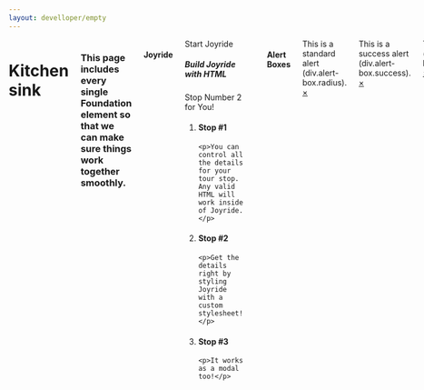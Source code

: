 ```yaml
---
layout: develloper/empty
---
```

<div class="large-12 medium-8 columns">
              <h1 id="kitchen-sink">Kitchen sink</h1>
              <h3 class="subheader">This page includes every single Foundation element so that we can make sure things work together smoothly.</h3>

<h4 id="joyride">Joyride</h4>
<div>
<a class="secondary button" id="start-jr" name="start-jr">Start Joyride</a>

<h5 class="so-awesome" id="numero1">Build Joyride with HTML</h5>

<p class="so-awesome" id="numero2">Stop Number 2 for You!</p><!--stops-->

<ol class="joyride-list" data-joyride="">
  <li data-class="custom so-awesome" data-id="numero1" data-text="Next">
    <h4>Stop #1</h4>

    <p>You can control all the details for your tour stop. Any valid HTML will
    work inside of Joyride.</p>
  </li>

  <li data-button="Next" data-id="numero2">
    <h4>Stop #2</h4>

    <p>Get the details right by styling Joyride with a custom stylesheet!</p>
  </li>

  <li data-button="Next">
    <h4>Stop #3</h4>

    <p>It works as a modal too!</p>
  </li>
</ol>
</div>



<hr>
<h4 id="alert-boxes">Alert Boxes</h4>
<div data-alert="" class="alert-box radius">
  This is a standard alert (div.alert-box.radius).
  <a href="" class="close">×</a>
</div>

<div data-alert="" class="alert-box success">
  This is a success alert (div.alert-box.success).
  <a href="" class="close">×</a>
</div>

<div data-alert="" class="alert-box alert round">
  This is an alert (div.alert-box.alert.round).
  <a href="" class="close">×</a>
</div>

<div data-alert="" class="alert-box secondary">
  This is a secondary alert (div.alert-box.secondary).
  <a href="" class="close">×</a>
</div>


<hr>
<h4 id="block-grid">Block Grid</h4>
<ul class="small-block-grid-2 large-block-grid-4">
  <li><img class="th" src="../assets/img/examples/comet-th.jpg"></li>
  <li><img class="th" src="../assets/img/examples/launch-th.jpg"></li>
  <li><img class="th" src="../assets/img/examples/space-th.jpg"></li>
  <li><img class="th" src="../assets/img/examples/spacewalk-th.jpg"></li>
</ul>

<hr>
<h4 id="breadcrumbs">Breadcrumbs</h4>
<ul class="breadcrumbs">
  <li><a href="#">Home</a></li>
  <li><a href="#">Features</a></li>
  <li class="unavailable"><a href="#">Gene Splicing</a></li>
  <li class="current"><a href="#">Cloning</a></li>
</ul>

<hr>
<h4 id="buttons">Buttons</h4>
<div class="row">
  <div class="small-6 large-6 columns">
    <a href="#" class="tiny button">.tiny.button</a><br>
    <a href="#" class="small button">.small.button</a><br>
    <a href="#" class="button">.button</a><br>
    <a href="#" class="button expand">.expand</a><br>
  </div>
  <div class="small-6 large-6 columns">
    <a href="#" class="tiny button secondary">.tiny.secondary</a><br>
    <a href="#" class="small button success radius">.small.success.radius</a><br>
    <a href="#" class="button alert round disabled">.round.disabled</a><br>

  </div>
</div>

<hr>
<h4 id="button-groups">Button Groups</h4>
<ul class="button-group">
  <li><a href="#" class="small button">Button 1</a></li>
  <li><a href="#" class="small button">Button 2</a></li>
  <li><a href="#" class="small button">Button 3</a></li>
</ul>
<ul class="button-group radius">
  <li><a href="#" class="button secondary">Button 1</a></li>
  <li><a href="#" class="button secondary">Button 2</a></li>
  <li><a href="#" class="button secondary">Button 3</a></li>
  <li><a href="#" class="button secondary">Button 4</a></li>
</ul>
<ul class="button-group round even-3">
  <li><a href="#" class="button alert">Button 1</a></li>
  <li><a href="#" class="button alert">Button 2</a></li>
  <li><a href="#" class="button alert">Button 3</a></li>
</ul>
<ul class="button-group round even-3">
  <li><input type="submit" class="button success" value="Button 1"></li>
  <li><input type="submit" class="button success" value="Button 2"></li>
  <li><input type="submit" class="button success" value="Button 3"></li>
</ul>

<hr>
<h4 id="dropdown-buttons">Dropdown Buttons</h4>
<ul id="drop" class="f-dropdown" data-dropdown-content="">
  <li><a href="#">This is a link</a></li>
  <li><a href="#">This is another</a></li>
  <li><a href="#">Yet another link</a></li>
</ul>

<p><a href="#" data-dropdown="drop" class="tiny button dropdown">Tiny Dropdown Button</a><br>
<a href="#" data-dropdown="drop" class="small secondary radius button dropdown">Small Secondary Radius Dropdown Button</a><br>
<a href="#" data-dropdown="drop" class="button alert round dropdown">Button Alert Round Dropdown Button</a><br>
<a href="#" data-dropdown="drop" class="large success button dropdown">Large Success Dropdown Button</a><br>
<a href="#" data-dropdown="drop" class="large button dropdown expand">Large Expanded Dropdown Button</a></p>
<hr>
<h4 id="split-buttons">Split Buttons</h4>
<p> <a href="#" class="tiny button split">Tiny Split Button <span data-dropdown="drop"></span></a><br>
 <a href="#" class="small secondary radius button split">Small Secondary Radius Split Button <span data-dropdown="drop"></span></a><br>
 <a href="#" class="button alert round split">Round Alert Split Button <span data-dropdown="drop"></span></a><br>
 <a href="#" class="large success button split">Large Success Split Button <span data-dropdown="drop"></span></a></p>
<hr>
<h4 id="switches">Switches</h4>
<div class="small-2 switch tiny">
   <input id="a" name="switch-a" type="radio" checked="">
   <label for="a" onclick="">Off</label>

   <input id="a1" name="switch-a" type="radio">
   <label for="a1" onclick="">On</label>

   <span></span>
 </div>

 <div class="small-3 switch small">
   <input id="b" name="switch-b" type="radio" checked="">
   <label for="b" onclick="">Off</label>

   <input id="b1" name="switch-b" type="radio">
   <label for="b1" onclick="">On</label>

   <span></span>
 </div>

 <div class="small-4 switch radius">
   <input id="c" name="switch-c" type="radio" checked="">
   <label for="c" onclick="">Off</label>

   <input id="c1" name="switch-c" type="radio">
   <label for="c1" onclick="">On</label>

   <span></span>
 </div>

 <div class="small-6 switch large round">
   <input id="d" name="switch-d" type="radio" checked="">
   <label for="d" onclick="">Off</label>

   <input id="d1" name="switch-d" type="radio">
   <label for="d1" onclick="">On</label>

   <span></span>
 </div>


<hr>
<h4 id="clearing">Clearing</h4>
<div>
  <div class="clearing-assembled"><div><a href="#" class="clearing-close">×</a><div class="visible-img" style="display: none"><div class="clearing-touch-label"></div><img src="data:image/gif;base64,R0lGODlhAQABAAD/ACwAAAAAAQABAAACADs%3D" alt=""><p class="clearing-caption"></p><a href="#" class="clearing-main-prev"><span></span></a><a href="#" class="clearing-main-next"><span></span></a></div><img class="clearing-preload-next" style="display: none;" src="data:image/gif;base64,R0lGODlhAQABAAD/ACwAAAAAAQABAAACADs%3D" alt=""><img class="clearing-preload-prev" style="display: none;" src="data:image/gif;base64,R0lGODlhAQABAAD/ACwAAAAAAQABAAACADs%3D" alt=""><div class="carousel"><ul class="clearing-thumbs" data-clearing="">
    <li><a class="th" href="../assets/img/examples/comet.jpg"><img data-caption="Nulla vitae elit libero, a pharetra augue. Cras mattis consectetur purus sit amet fermentum." src="../assets/img/examples/comet-th-sm.jpg"></a></li>

    <li><a class="th" href="../assets/img/examples/earth.jpg"><img src="../assets/img/examples/earth-th-sm.jpg"></a></li>

    <li><a class="th" href="../assets/img/examples/launch.jpg"><img data-caption="Duis mollis, est non commodo luctus, nisi erat porttitor ligula, eget lacinia odio sem nec elit. Cras mattis consectetur purus sit amet fermentum. Fusce dapibus, tellus ac cursus commodo, tortor mauris condimentum nibh, ut fermentum massa justo sit amet risus." src="../assets/img/examples/launch-th-sm.jpg"></a></li>

    <li><a class="th" href="../assets/img/examples/satelite.jpg"><img src="../assets/img/examples/satelite-th-sm.jpg"></a></li>

    <li><a class="th" href="../assets/img/examples/space.jpg"><img data-caption="Integer posuere erat a ante venenatis dapibus posuere velit aliquet." src="../assets/img/examples/space-th-sm.jpg"></a></li>
  </ul></div></div></div>
</div>


<hr>
<h4 id="forms">Forms</h4>
<form>
  <fieldset>
    <legend>Fieldset</legend>

    <div class="row">
      <div class="large-12 columns">
        <label>Input Label</label>
        <input type="text" placeholder="large-12.columns">
      </div>
    </div>

    <div class="row">
      <div class="large-4 columns">
        <label>Input Label</label>
        <input type="text" placeholder="large-4.columns">
      </div>
      <div class="large-4 columns">
        <label>Input Label</label>
        <input type="text" placeholder="large-4.columns">
      </div>
      <div class="large-4 columns">
        <div class="row collapse">
          <label>Input Label</label>
          <div class="small-9 columns">
            <input type="text" placeholder="small-9.columns">
          </div>
          <div class="small-3 columns">
            <span class="postfix">.com</span>
          </div>
        </div>
      </div>
    </div>

    <div class="row">
      <div class="large-12 columns">
        <label>Textarea Label</label>
        <textarea placeholder="small-12.columns"></textarea>
      </div>
    </div>

  </fieldset>
</form>

<hr>
<h4 id="dropdowns">Dropdowns</h4>
<p><a class="button" data-dropdown="tinyDrop" href="#">Link Dropdown »</a>
  <a class="button" data-dropdown="contentDrop" href="#">Content Dropdown »</a>
  <!-- Dropdowns --></p>
  <ul class="f-dropdown" data-dropdown-content="" id="tinyDrop">
    <li><a href="#">This is a link</a></li>

    <li><a href="#">This is another</a></li>

    <li><a href="#">Yet another</a></li>
  </ul>

  <div class="f-dropdown content medium" data-dropdown-content="" id="contentDrop">
    <h4>Title</h4>

    <p>Some text that people will think is awesome! Some text that people will
    think is awesome! Some text that people will think is awesome!</p><img src="../assets/img/examples/launch.jpg">

    <p>Launching a Discovery Mission</p><a class="button" href="#">Button</a>
  </div>


<hr>
<h4 id="flex-video">Flex Video</h4>
<div class="flex-video">
  <iframe width="420" height="315" src="http://www.youtube.com/embed/0_EW8aNgKlA" frameborder="0" allowfullscreen=""></iframe>
</div>

<hr>
<h4 id="inline-lists">Inline Lists</h4>
<ul class="inline-list">
  <li><a href="#">Link 1</a></li>
  <li><a href="#">Link 2</a></li>
  <li><a href="#">Link 3</a></li>
  <li><a href="#">Link 4</a></li>
  <li><a href="#">Link 5</a></li>
</ul>

<hr>
<h4 id="keystroke">Keystroke</h4>
<p>To make something pretty, press and hold <kbd>cmd + alt + shift + w + a + !</kbd></p>
<hr>
<h4 id="labels">Labels</h4>
<p>
  <span class="label">Regular Label</span><br>
  <span class="radius secondary label">Radius Secondary Label</span><br>
  <span class="round alert label">Round Alert Label</span><br>
  <span class="success label">Success Label</span><br>
</p>

<hr>
<h4 id="magellan">Magellan</h4>
<div class="magellan-container" data-magellan-expedition="fixed">
  <dl class="sub-nav">
    <dd data-magellan-arrival="build" class=""><a href="#build">Build with HTML</a></dd>
    <dd data-magellan-arrival="js" class=""><a href="#js">Using Javascript</a></dd>
  </dl>
</div>

<p><a name="build"></a></p>
<p></p><h5 data-magellan-destination="build">Build With Predefined HTML Structure</h5><p></p>
<p>Nullam quis risus eget urna mollis ornare vel eu leo. Donec ullamcorper nulla non metus auctor fringilla. Duis mollis, est non commodo luctus, nisi erat porttitor ligula, eget lacinia odio sem nec elit. Vestibulum id ligula porta felis euismod semper.</p>

<p><a name="js"></a></p>
<p></p><h5 data-magellan-destination="js">Awesome JS Goodness</h5><p></p>
<p>Nullam quis risus eget urna mollis ornare vel eu leo. Donec ullamcorper nulla non metus auctor fringilla. Duis mollis, est non commodo luctus, nisi erat porttitor ligula, eget lacinia odio sem nec elit. Vestibulum id ligula porta felis euismod semper.</p>

<hr>
<h4 id="orbit">Orbit</h4>
<div class="row">
  <div class="large-12 columns">
    <div class="orbit-container"><ul id="featured1" data-orbit="" data-options="timer_speed:5000;" class="orbit-slides-container" style="height: 280px;">
      <li class="" style="z-index: 2; margin-left: 100%;">
        <img src="http://foundation.zurb.com/docs/assets/img/examples/satelite-orbit.jpg">
        <div class="orbit-caption">
          Caption One. Pellentesque habitant morbi tristique senectus et netus et malesuada fames ac turpis egestas.
        </div>
      </li>
      <li class="active" style="z-index: 4; margin-left: 0%;">
        <img src="http://foundation.zurb.com/docs/assets/img/examples/andromeda-orbit.jpg">
        <div class="orbit-caption">
          Caption Two. Pellentesque habitant morbi tristique senectus et netus et malesuada fames ac turpis egestas.
        </div>
      </li>
      <li class="" style="z-index: 2; margin-left: 100%;">
        <img src="http://foundation.zurb.com/docs/assets/img/examples/launch-orbit.jpg">
        <div class="orbit-caption">
          Caption Three. Pellentesque habitant morbi tristique senectus et netus et malesuada fames ac turpis egestas.
        </div>
      </li>
    </ul><a href="#" class="orbit-prev"><span></span></a><a href="#" class="orbit-next"><span></span></a><div class="orbit-timer"><span></span><div class="orbit-progress" style="width: 95.8%; overflow: hidden;"></div></div><div class="orbit-slide-number"><span>2</span> of <span>3</span></div><div class="orbit-bullets-container"><ol class="orbit-bullets"><li data-orbit-slide="0" class=""></li><li data-orbit-slide="1" class="active"></li><li data-orbit-slide="2" class=""></li></ol></div></div>
  </div>
</div>

<hr>
<h4 id="pagination">Pagination</h4>
<ul class="pagination">
  <li class="arrow unavailable"><a href="">«</a></li>
  <li class="current"><a href="">1</a></li>
  <li><a href="">2</a></li>
  <li><a href="">3</a></li>
  <li><a href="">4</a></li>
  <li class="unavailable"><a href="">…</a></li>
  <li><a href="">12</a></li>
  <li><a href="">13</a></li>
  <li class="arrow"><a href="">»</a></li>
</ul>

<hr>
<h4 id="panels">Panels</h4>
<div class="row">
  <div class="large-6 columns">
    <div class="panel">
      <h5>This is a regular panel.</h5>
      <p>It has an easy to override visual style, and is appropriately subdued.</p>
    </div>
  </div>
  <div class="large-6 columns">
    <div class="panel callout radius">
      <h5>This is a radius callout panel.</h5>
      <p>It's a little ostentatious, but useful for important content.</p>
    </div>
  </div>

<p></p></div><p></p>
<h4 id="pricing-tables">Pricing Tables</h4>
<div class="row">
  <div class="large-4 columns">
    <ul class="pricing-table">
      <li class="title">Standard</li>
      <li class="price">$99.99</li>
      <li class="description">An awesome description</li>
      <li class="bullet-item">1 Database</li>
      <li class="bullet-item">5GB Storage</li>
      <li class="bullet-item">20 Users</li>
      <li class="cta-button"><a class="button" href="#">Buy Now</a></li>
    </ul>
  </div>
</div>

<hr>
<h4 id="progress-bars">Progress Bars</h4>
<div class="progress large-6"><span class="meter" style="width: 40%"></span></div>
<div class="radius progress success large-8"><span class="meter" style="width: 80%"></span></div>
<div class="nice round progress alert large-10"><span class="meter" style="width: 30%"></span></div>
<div class="nice secondary progress"><span class="meter" style="width: 50%"></span></div>

<hr>
<h4 id="reveal">Reveal</h4>
<p><a href="#" data-reveal-id="firstModal" class="radius button">Example Modal…</a>
<a href="#" data-reveal-id="videoModal" class="radius button">Example Video Modal…</a></p>
<!-- Reveal Modals begin -->
<div id="firstModal" class="reveal-modal" data-reveal="">
  <h2>This is a modal.</h2>
  <p>Reveal makes these very easy to summon and dismiss. The close button is simply an anchor with a unicode character icon and a class of <code>close-reveal-modal</code>. Clicking anywhere outside the modal will also dismiss it.</p>
  <p>Finally, if your modal summons another Reveal modal, the plugin will handle that for you gracefully.</p>
  <p><a href="#" data-reveal-id="secondModal" class="secondary button">Second Modal…</a></p>
  <a class="close-reveal-modal">×</a>
</div>

<div id="secondModal" class="reveal-modal" data-reveal="">
  <h2>This is a second modal.</h2>
  <p>See? It just slides into place after the first modal. Very handy when you need subsequent dialogs, or when a modal option impacts or requires another decision.</p>
  <a class="close-reveal-modal">×</a>
</div>

<div id="videoModal" class="reveal-modal large" data-reveal="">
  <h2>This modal has video</h2>
  <div class="flex-video">
          <iframe width="420" height="315" src="//www.youtube.com/embed/aiBt44rrslw" frameborder="0" allowfullscreen=""></iframe>
  </div>

  <a class="close-reveal-modal">×</a>
</div>
<!-- Reveal Modals end -->

<hr>
<h4 id="sliders">Sliders</h4>
<div class="range-slider" data-slider="50">
    <span class="range-slider-handle" aria-valuemin="0" aria-valuemax="100" aria-valuenow="50" style="transform: translateX(452px);"></span>
    <span class="range-slider-active-segment" style="width: 50%;"></span>
    <input type="hidden" value="50">
</div>
<div class="range-slider radius" data-slider="50">
    <span class="range-slider-handle" aria-valuemin="0" aria-valuemax="100" aria-valuenow="50" style="transform: translateX(452px);"></span>
    <span class="range-slider-active-segment" style="width: 50%;"></span>
    <input type="hidden" value="50">
</div>
<div class="range-slider round" data-slider="50">
    <span class="range-slider-handle" aria-valuemin="0" aria-valuemax="100" aria-valuenow="50" style="transform: translateX(452px);"></span>
    <span class="range-slider-active-segment" style="width: 50%;"></span>
    <input type="hidden" value="50">
</div>
<div class="range-slider" data-slider="40" data-options="step: 20;">
    <span class="range-slider-handle" aria-valuemin="0" aria-valuemax="100" aria-valuenow="40" style="transform: translateX(361.4px);"></span>
    <span class="range-slider-active-segment" style="width: 40%;"></span>
    <input type="hidden" value="40">
</div>


<hr>
<h4 id="accordion">Accordion</h4>
<ul class="accordion" data-accordion="">
  <li class="accordion-navigation active">
    <a href="#panel1a" aria-expanded="true">Accordion 1</a>
    <div id="panel1a" class="content active">
      <ul class="small-block-grid-2 large-block-grid-3 ">
        <li><img src="http://placehold.it/350x150"></li>
        <li><img src="http://placehold.it/350x150"></li>
        <li><img src="http://placehold.it/350x150"></li>
      </ul>
    </div>
  </li>
  <li class="accordion-navigation">
    <a href="#panel2a" aria-expanded="false">Accordion 2</a>
    <div id="panel2a" class="content">
      <div class="row">
        <div class="small-6 columns">
          <p>Panel 2. Lorem ipsum dolor sit amet, consectetur adipisicing elit, sed do eiusmod tempor incididunt ut labore et dolore magna aliqua.</p>
      </div>
      <div class="small-6 columns">
        <img src="http://placehold.it/350x150">
      </div>
    </div>
  </div></li>
  <li class="accordion-navigation">
    <a href="#panel3a" aria-expanded="false">Accordion 3</a>
    <div id="panel3a" class="content">
      Panel 3. Lorem ipsum dolor sit amet, consectetur adipisicing elit, sed do eiusmod tempor incididunt ut labore et dolore magna aliqua. Ut enim ad minim veniam, quis nostrud exercitation ullamco laboris nisi ut aliquip ex ea commodo consequat.
    </div>
  </li>
</ul>

<hr>
<h4 id="tabs">Tabs</h4>
<dl class="tabs" data-tab="">
  <dd class="active"><a href="#panel2-1">Tab 1</a></dd>
  <dd><a href="#panel2-2">Tab 2</a></dd>
  <dd><a href="#panel2-3">Tab 3</a></dd>
  <dd><a href="#panel2-4">Tab 4</a></dd>
</dl>
<div class="tabs-content">
  <div class="content active" id="panel2-1">
    <p>First panel content goes here...</p>
  </div>
  <div class="content" id="panel2-2">
    <p>Second panel content goes here...</p>
  </div>
  <div class="content" id="panel2-3">
    <p>Third panel content goes here...</p>
  </div>
  <div class="content" id="panel2-4">
    <p>Fourth panel content goes here...</p>
  </div>
</div>

<dl class="tabs vertical" data-tab="">
  <dd class="active"><a href="#panel1a">Tab 1</a></dd>

  <dd><a href="#panel2a">Tab 2</a></dd>

  <dd><a href="#panel3a">Tab 3</a></dd>

  <dd><a href="#panel4a">Tab 4</a></dd>
</dl>

<div class="tabs-content vertical">
  <div class="content active" id="panel1a">
    <p>Panel 1 content goes here.</p>
  </div>

  <div class="content" id="panel2a">
    <p>Panel 2 content goes here.</p>
  </div>

  <div class="content" id="panel3a">
    <p>Panel 3 content goes here.</p>
  </div>

  <div class="content" id="panel4a">
    <p>Panel 4 content goes here.</p>
  </div>
</div>



<hr>
<h4 id="side-nav">Side Nav</h4>
<div class="row">
  <div class="large-4 columns end">
    <ul class="side-nav">
      <li class="active"><a href="#">Link 1</a></li>
      <li><a href="#">Link 2</a></li>
      <li class="divider"></li>
      <li><a href="#">Link 3</a></li>
      <li><a href="#">Link 4</a></li>
    </ul>
  </div>
</div>

<hr>
<h4 id="sub-nav">Sub Nav</h4>
<dl class="sub-nav">
  <dt>Filter:</dt>
  <dd class="active"><a href="#">All</a></dd>
  <dd><a href="#">Active</a></dd>
  <dd><a href="#">Pending</a></dd>
  <dd><a href="#">Suspended</a></dd>
</dl>

<hr>
<h4 id="tables">Tables</h4>
<table>
  <thead>
    <tr>
      <th width="200">Table Header</th>
      <th>Table Header</th>
      <th width="150">Table Header</th>
      <th width="150">Table Header</th>
    </tr>
  </thead>
  <tbody>
    <tr>
      <td>Content Goes Here</td>
      <td>This is longer content Donec id elit non mi porta gravida at eget metus.</td>
      <td>Content Goes Here</td>
      <td>Content Goes Here</td>
    </tr>
    <tr>
      <td>Content Goes Here</td>
      <td>This is longer Content Goes Here Donec id elit non mi porta gravida at eget metus.</td>
      <td>Content Goes Here</td>
      <td>Content Goes Here</td>
    </tr>
    <tr>
      <td>Content Goes Here</td>
      <td>This is longer Content Goes Here Donec id elit non mi porta gravida at eget metus.</td>
      <td>Content Goes Here</td>
      <td>Content Goes Here</td>
    </tr>
  </tbody>
</table>

<hr>
<h4 id="thumbnails">Thumbnails</h4>
<p><img class="th" src="http://foundation.zurb.com/docs/assets/img/examples/earth-th-sm.jpg"><img class="th" src="http://foundation.zurb.com/docs/assets/img/examples/space-th-sm.jpg"></p>
<hr>
<h4 id="tooltips">Tooltips</h4>
<p>The tooltips can be positioned on the <span data-tooltip="" class="has-tip" data-width="210" data-selector="tooltip-id9vqlzk0" aria-describedby="tooltip-id9vqlzk0" title="">"tip-bottom"</span>, which is the default position, <span data-tooltip="" class="has-tip tip-top noradius" data-width="210" data-selector="tooltip-id9vqlzk1" aria-describedby="tooltip-id9vqlzk1" title="">"tip-top" (hehe)</span>, <span data-tooltip="left" class="has-tip tip-left" data-width="90" title="">"tip-left"</span>, or <span data-tooltip="right" class="has-tip tip-right" data-width="120" title="">"tip-right"</span> of the target element by adding the appropriate class to them. You can even add your own custom class to style each tip differently. On a small device, the tooltips are full width and bottom aligned.</p>

<hr>
<h4 id="top-bar">Top Bar</h4>
 <nav class="top-bar" data-topbar="">
    <ul class="title-area">
      <!-- Title Area -->
      <li class="name">
        <h1>
          <a href="#">
            Top Bar Title
          </a>
        </h1>
      </li>
      <li class="toggle-topbar menu-icon"><a href="#"><span>menu</span></a></li>
    </ul>

    
  <section class="top-bar-section">
      <!-- Right Nav Section -->
      <ul class="right">
        <li class="divider"></li>
        <li class="has-dropdown not-click">
          <a href="#">Main Item 1</a>
          <ul class="dropdown"><li class="title back js-generated"><h5><a href="javascript:void(0)">Back</a></h5></li><li class="parent-link hide-for-medium-up"><a class="parent-link js-generated" href="#">Main Item 1</a></li>
            <li><label>Section Name</label></li>
            <li class="has-dropdown not-click">
              <a href="#" class="">Has Dropdown, Level 1</a>
              <ul class="dropdown"><li class="title back js-generated"><h5><a href="javascript:void(0)">Back</a></h5></li><li class="parent-link hide-for-medium-up"><a class="parent-link js-generated" href="#">Has Dropdown, Level 1</a></li>
                <li><a href="#">Dropdown Options</a></li>
                <li><a href="#">Dropdown Options</a></li>
                <li><a href="#">Level 2</a></li>
                <li><a href="#">Subdropdown Option</a></li>
                <li><a href="#">Subdropdown Option</a></li>
                <li><a href="#">Subdropdown Option</a></li>
              </ul>
            </li>
            <li><a href="#">Dropdown Option</a></li>
            <li><a href="#">Dropdown Option</a></li>
            <li class="divider"></li>
            <li><label>Section Name</label></li>
            <li><a href="#">Dropdown Option</a></li>
            <li><a href="#">Dropdown Option</a></li>
            <li><a href="#">Dropdown Option</a></li>
            <li class="divider"></li>
            <li><a href="#">See all →</a></li>
          </ul>
        </li>
        <li class="divider"></li>
        <li class="has-dropdown not-click">
          <a href="#">Main Item 2</a>
          <ul class="dropdown"><li class="title back js-generated"><h5><a href="javascript:void(0)">Back</a></h5></li><li class="parent-link hide-for-medium-up"><a class="parent-link js-generated" href="#">Main Item 2</a></li>
            <li><a href="#">Dropdown Option</a></li>
            <li><a href="#">Dropdown Option</a></li>
            <li><a href="#">Dropdown Option</a></li>
            <li class="divider"></li>
            <li><a href="#">See all →</a></li>
          </ul>
        </li>
      </ul>
    </section></nav>

  <!-- End Top Bar -->

<hr>
<h4 id="type">Type</h4>
<div class="type-demo">

<h1>h1. This is a very large header.</h1>
<h2>h2. This is a large header.</h2>
<h3>h3. This is a medium header.</h3>
<h4>h4. This is a moderate header.</h4>
<h5>h5. This is a small header.</h5>
<h6>h6. This is a tiny header.</h6>

<br>

<h1 class="subheader">h1. subheader</h1>
<h2 class="subheader">h2. subheader</h2>
<h3 class="subheader">h3. subheader</h3>
<h4 class="subheader">h4. subheader</h4>
<h5 class="subheader">h5. subheader</h5>
<h6 class="subheader">h6. subheader</h6>

<hr>

<h3>Definition List</h3>
<h5>Definition lists are great for small block of copy that describe the header</h5>
<dl>
<dt>Lower cost</dt>
  <dd>The new version of this product costs significantly less than the previous one!</dd>
<dt>Easier to use</dt>
  <dd>We've changed the product so that it's much easier to use!</dd>
<dt>Safe for kids</dt>
  <dd>You can leave your kids alone in a room with this product and they won't get hurt (not a guarantee).</dd>
</dl>
<hr>

<h5>Un-ordered lists are great for making quick outlines bulleted.</h5>
<ul class="disc">
  <li>List item with a much longer description or more content.</li>
  <li>List item</li>
  <li>List item
    <ul>
      <li>Nested List Item</li>
      <li>Nested List Item</li>
      <li>Nested List Item</li>
    </ul>
  </li>
  <li>List item</li>
  <li>List item</li>
  <li>List item</li>
</ul>

<h5>Ordered lists are great for lists that need order, duh.</h5>
<ol>
  <li>List Item 1</li>
  <li>List Item 2</li>
  <li>List Item 3</li>
</ol>



<br>
<h5>Blockquote</h5>
<blockquote>I do not fear computers. I fear the lack of them. Maecenas faucibus mollis interdum. Aenean lacinia bibendum nulla sed consectetur.<cite>Isaac Asimov</cite></blockquote>

<br>
<h5>Vcard</h5>
<ul class="vcard">
  <li class="fn">Gaius Baltar</li>
  <li class="street-address">123 Colonial Ave.</li>
  <li class="locality">Caprica City</li>
  <li><span class="state">Caprica</span>, <span class="zip">12345</span></li>
  <li class="email"><a href="#">g.baltar@example.com<script cf-hash="f9e31" type="text/javascript">
/* <![CDATA[ */!function(){try{var t="currentScript"in document?document.currentScript:function(){for(var t=document.getElementsByTagName("script"),e=t.length;e--;)if(t[e].getAttribute("cf-hash"))return t[e]}();if(t&&t.previousSibling){var e,r,n,i,c=t.previousSibling,a=c.getAttribute("data-cfemail");if(a){for(e="",r=parseInt(a.substr(0,2),16),n=2;a.length-n;n+=2)i=parseInt(a.substr(n,2),16)^r,e+=String.fromCharCode(i);e=document.createTextNode(e),c.parentNode.replaceChild(e,c)}}}catch(u){}}();/* ]]> */</script></a></li>
</ul>

</div>

<hr>
<h4 id="visibility-classes">Visibility Classes</h4>
<h5 id="screen-size-visibility-control-show-">Screen Size Visibility Control (Show)</h5>
<p>The following text should describe the screen size you're using:</p>
<div class="row">
  <div class="large-6 columns">
  <h4>HTML</h4>
  <pre><code class="language-html"><div class="code-container"><span class="tag">&lt;<span class="title">p</span> <span class="attribute">class</span>=<span class="value">"panel"</span>&gt;</span>
  <span class="tag">&lt;<span class="title">strong</span> <span class="attribute">class</span>=<span class="value">"show-for-small-only"</span>&gt;</span>This text is shown only on a small screen.<span class="tag">&lt;/<span class="title">strong</span>&gt;</span>
  <span class="tag">&lt;<span class="title">strong</span> <span class="attribute">class</span>=<span class="value">"show-for-medium-up"</span>&gt;</span>This text is shown on medium screens and up.<span class="tag">&lt;/<span class="title">strong</span>&gt;</span>
  <span class="tag">&lt;<span class="title">strong</span> <span class="attribute">class</span>=<span class="value">"show-for-medium-only"</span>&gt;</span>This text is shown only on a medium screen.<span class="tag">&lt;/<span class="title">strong</span>&gt;</span>
  <span class="tag">&lt;<span class="title">strong</span> <span class="attribute">class</span>=<span class="value">"show-for-large-up"</span>&gt;</span>This text is shown on large screens and up.<span class="tag">&lt;/<span class="title">strong</span>&gt;</span>
  <span class="tag">&lt;<span class="title">strong</span> <span class="attribute">class</span>=<span class="value">"show-for-large-only"</span>&gt;</span>This text is shown only on a large screen.<span class="tag">&lt;/<span class="title">strong</span>&gt;</span>
  <span class="tag">&lt;<span class="title">strong</span> <span class="attribute">class</span>=<span class="value">"show-for-xlarge-up"</span>&gt;</span>This text is shown on xlarge screens and up.<span class="tag">&lt;/<span class="title">strong</span>&gt;</span>
  <span class="tag">&lt;<span class="title">strong</span> <span class="attribute">class</span>=<span class="value">"show-for-xlarge-only"</span>&gt;</span>This text is shown only on an xlarge screen.<span class="tag">&lt;/<span class="title">strong</span>&gt;</span>
  <span class="tag">&lt;<span class="title">strong</span> <span class="attribute">class</span>=<span class="value">"show-for-xxlarge-up"</span>&gt;</span>This text is shown on xxlarge screens and up.<span class="tag">&lt;/<span class="title">strong</span>&gt;</span>
<span class="tag">&lt;/<span class="title">p</span>&gt;</span></div></code></pre>

  </div>
  <div class="large-6 columns">
    <h4>Rendered HTML</h4>
        <p class="panel">
      <strong class="show-for-small-only">This text is shown only on a small screen.</strong>
      <strong class="show-for-medium-up">This text is shown on medium screens and up.</strong>
      <strong class="show-for-medium-only">This text is shown only on a medium screen.</strong>
      <strong class="show-for-large-up">This text is shown on large screens and up.</strong>
      <strong class="show-for-large-only">This text is shown only on a large screen.</strong>
      <strong class="show-for-xlarge-up">This text is shown on xlarge screens and up.</strong>
      <strong class="show-for-xlarge-only">This text is shown only on an xlarge screen.</strong>
      <strong class="show-for-xxlarge-up">This text is shown on xxlarge screens and up.</strong>
    </p>
  </div>
</div>



<h5 id="screen-size-visibility-control-hide-">Screen Size Visibility Control (Hide)</h5>
<p>The following text should describe the screen size you aren't using:</p>
<div class="row">
  <div class="large-6 columns">
  <h4>HTML</h4>
<pre><code class="language-html"><div class="code-container"><span class="tag">&lt;<span class="title">p</span> <span class="attribute">class</span>=<span class="value">"panel"</span>&gt;</span>
  <span class="tag">&lt;<span class="title">strong</span> <span class="attribute">class</span>=<span class="value">"hide-for-small-only"</span>&gt;</span>You are <span class="tag">&lt;<span class="title">em</span>&gt;</span>not<span class="tag">&lt;/<span class="title">em</span>&gt;</span> on a small screen.<span class="tag">&lt;/<span class="title">strong</span>&gt;</span>
  <span class="tag">&lt;<span class="title">strong</span> <span class="attribute">class</span>=<span class="value">"hide-for-medium-up"</span>&gt;</span>You are <span class="tag">&lt;<span class="title">em</span>&gt;</span>not<span class="tag">&lt;/<span class="title">em</span>&gt;</span> on a medium, large, xlarge, or xxlarge screen.<span class="tag">&lt;/<span class="title">strong</span>&gt;</span>
  <span class="tag">&lt;<span class="title">strong</span> <span class="attribute">class</span>=<span class="value">"hide-for-medium-only"</span>&gt;</span>You are <span class="tag">&lt;<span class="title">em</span>&gt;</span>not<span class="tag">&lt;/<span class="title">em</span>&gt;</span> on a medium screen.<span class="tag">&lt;/<span class="title">strong</span>&gt;</span>
  <span class="tag">&lt;<span class="title">strong</span> <span class="attribute">class</span>=<span class="value">"hide-for-large-up"</span>&gt;</span>You are <span class="tag">&lt;<span class="title">em</span>&gt;</span>not<span class="tag">&lt;/<span class="title">em</span>&gt;</span> on a large, xlarge, or xxlarge screen.<span class="tag">&lt;/<span class="title">strong</span>&gt;</span>
  <span class="tag">&lt;<span class="title">strong</span> <span class="attribute">class</span>=<span class="value">"hide-for-large-only"</span>&gt;</span>You are <span class="tag">&lt;<span class="title">em</span>&gt;</span>not<span class="tag">&lt;/<span class="title">em</span>&gt;</span> on a large screen.<span class="tag">&lt;/<span class="title">strong</span>&gt;</span>
  <span class="tag">&lt;<span class="title">strong</span> <span class="attribute">class</span>=<span class="value">"hide-for-xlarge-up"</span>&gt;</span>You are <span class="tag">&lt;<span class="title">em</span>&gt;</span>not<span class="tag">&lt;/<span class="title">em</span>&gt;</span> on an xlarge screen and up.<span class="tag">&lt;/<span class="title">strong</span>&gt;</span>
  <span class="tag">&lt;<span class="title">strong</span> <span class="attribute">class</span>=<span class="value">"hide-for-xlarge-only"</span>&gt;</span>You are <span class="tag">&lt;<span class="title">em</span>&gt;</span>not<span class="tag">&lt;/<span class="title">em</span>&gt;</span> on an xlarge screen.<span class="tag">&lt;/<span class="title">strong</span>&gt;</span>
  <span class="tag">&lt;<span class="title">strong</span> <span class="attribute">class</span>=<span class="value">"hide-for-xxlarge-up"</span>&gt;</span>You are <span class="tag">&lt;<span class="title">em</span>&gt;</span>not<span class="tag">&lt;/<span class="title">em</span>&gt;</span> on an xxlarge screen.<span class="tag">&lt;/<span class="title">strong</span>&gt;</span>
<span class="tag">&lt;/<span class="title">p</span>&gt;</span></div></code></pre>

  </div>
  <div class="large-6 columns">
  <h4>Rendered HTML</h4>
        <p class="panel">
      <strong class="hide-for-small-only">You are <em>not</em> on a small screen.</strong>
      <strong class="hide-for-medium-up">You are <em>not</em> on a medium, large, xlarge, or xxlarge screen.</strong>
      <strong class="hide-for-medium-only">You are <em>not</em> on a medium screen.</strong>
      <strong class="hide-for-large-up">You are <em>not</em> on a large, xlarge, or xxlarge screen.</strong>
      <strong class="hide-for-large-only">You are <em>not</em> on a large screen.</strong>
      <strong class="hide-for-xlarge-up">You are <em>not</em> on an xlarge screen and up.</strong>
      <strong class="hide-for-xlarge-only">You are <em>not</em> on an xlarge screen.</strong>
      <strong class="hide-for-xxlarge-up">You are <em>not</em> on an xxlarge screen.</strong>
        </p>
  </div>
</div>



<h5 id="orientation-detection">Orientation Detection</h5>
<p>The following text should describe the device orientation you're using:</p>
<div class="row">
  <div class="large-6 columns">
  <h4>HTML</h4>
  <pre><code class="language-html"><div class="code-container"><span class="tag">&lt;<span class="title">p</span> <span class="attribute">class</span>=<span class="value">"panel"</span>&gt;</span>
  <span class="tag">&lt;<span class="title">strong</span> <span class="attribute">class</span>=<span class="value">"show-for-landscape"</span>&gt;</span>You are in landscape orientation.<span class="tag">&lt;/<span class="title">strong</span>&gt;</span>
  <span class="tag">&lt;<span class="title">strong</span> <span class="attribute">class</span>=<span class="value">"show-for-portrait"</span>&gt;</span>You are in portrait orientation.<span class="tag">&lt;/<span class="title">strong</span>&gt;</span>
<span class="tag">&lt;/<span class="title">p</span>&gt;</span></div></code></pre>

  </div>
  <div class="large-6 columns">
  <h4>Rendered HTML</h4>
        <p class="panel">
          <strong class="show-for-landscape">You are in landscape orientation.</strong>
          <strong class="show-for-portrait">You are in portrait orientation.</strong>
        </p>
  </div>
</div>



<h5 id="touch-detection">Touch Detection</h5>
<p>The following text should describe if you're using a touch device:</p>
<div class="row">
  <div class="large-6 columns">
  <h4>HTML</h4>
  <pre><code class="language-html"><div class="code-container"><span class="tag">&lt;<span class="title">p</span> <span class="attribute">class</span>=<span class="value">"panel"</span>&gt;</span>
  <span class="tag">&lt;<span class="title">strong</span> <span class="attribute">class</span>=<span class="value">"show-for-touch"</span>&gt;</span>You are on a touch-enabled device.<span class="tag">&lt;/<span class="title">strong</span>&gt;</span>
  <span class="tag">&lt;<span class="title">strong</span> <span class="attribute">class</span>=<span class="value">"hide-for-touch"</span>&gt;</span>You are not on a touch-enabled device.<span class="tag">&lt;/<span class="title">strong</span>&gt;</span>
<span class="tag">&lt;/<span class="title">p</span>&gt;</span></div></code></pre>

  </div>
  <div class="large-6 columns">
  <h4>Rendered HTML</h4>
        <p class="panel">
          <strong class="show-for-touch">You are on a touch-enabled device.</strong>
          <strong class="hide-for-touch">You are not on a touch-enabled device.</strong>
        </p>
  </div>
</div>




            </div>